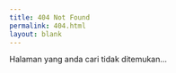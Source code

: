 ```yaml
---
title: 404 Not Found
permalink: 404.html
layout: blank
---
```

Halaman yang anda cari tidak ditemukan...

